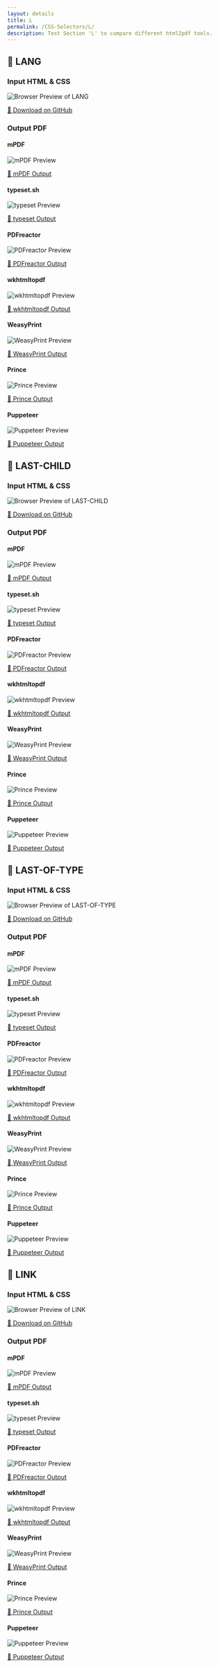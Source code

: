 ```yaml
---
layout: details
title: L
permalink: /CSS-Selectors/L/
description: Test Section 'L' to compare different html2pdf tools.
---
```




## 🔬 LANG

### Input HTML & CSS

<div class="browser-mockup with-url">
    <div>
        <img src="/{{ page.path }}/../browser_screenshot__html_CSS_Selectors_L_lang.html.pdf.png" alt="Browser Preview of LANG" />
    </div>
</div>
<p>
    <a href="https://raw.githubusercontent.com/azettl/compare.html2pdf.tools/master//html/CSS%20Selectors/L/lang.html" target="_blank" rel="noopener">📄 Download on GitHub</a>
</p>

### Output PDF

<div class="details-boxes">
    <div>
        <h4>mPDF</h4>
        <img src="/{{ page.path }}/../mpdf__html_CSS_Selectors_L_lang.html.png" alt="mPDF Preview" />
        <p>
            <a href="/{{ page.path }}/../mpdf__html_CSS_Selectors_L_lang.html.pdf" target="_blank">📕 mPDF Output</a>
        </p>
    </div>
    <div>
        <h4>typeset.sh</h4>
        <img src="/{{ page.path }}/../typeset__html_CSS_Selectors_L_lang.html.png" alt="typeset Preview" />
        <p>
            <a href="/{{ page.path }}/../typeset__html_CSS_Selectors_L_lang.html.pdf" target="_blank">📕 typeset Output</a>
        </p>
    </div>
    <div>
        <h4>PDFreactor</h4>
        <img src="/{{ page.path }}/../pdfreactor__html_CSS_Selectors_L_lang.html.png" alt="PDFreactor Preview" />
        <p>
            <a href="/{{ page.path }}/../pdfreactor__html_CSS_Selectors_L_lang.html.pdf" target="_blank">📕 PDFreactor Output</a>
        </p>
    </div>
    <div>
        <h4>wkhtmltopdf</h4>
        <img src="/{{ page.path }}/../wkhtmltopdf__html_CSS_Selectors_L_lang.html.png" alt="wkhtmltopdf Preview" />
        <p>
            <a href="/{{ page.path }}/../wkhtmltopdf__html_CSS_Selectors_L_lang.html.pdf" target="_blank">📕 wkhtmltopdf Output</a>
        </p>
    </div>
    <div>
        <h4>WeasyPrint</h4>
        <img src="/{{ page.path }}/../weasyprint__html_CSS_Selectors_L_lang.html.png" alt="WeasyPrint Preview" />
        <p>
            <a href="/{{ page.path }}/../weasyprint__html_CSS_Selectors_L_lang.html.pdf" target="_blank">📕 WeasyPrint Output</a>
        </p>
    </div>
    <div>
        <h4>Prince</h4>
        <img src="/{{ page.path }}/../princexml__html_CSS_Selectors_L_lang.html.png" alt="Prince Preview" />
        <p>
            <a href="/{{ page.path }}/../princexml__html_CSS_Selectors_L_lang.html.pdf" target="_blank">📕 Prince Output</a>
        </p>
    </div>
    <div>
        <h4>Puppeteer</h4>
        <img src="/{{ page.path }}/../puppeteer__html_CSS_Selectors_L_lang.html.png" alt="Puppeteer Preview" />
        <p>
            <a href="/{{ page.path }}/../puppeteer__html_CSS_Selectors_L_lang.html.pdf" target="_blank">📕 Puppeteer Output</a>
        </p>
    </div>
</div>

## 🔬 LAST-CHILD

### Input HTML & CSS

<div class="browser-mockup with-url">
    <div>
        <img src="/{{ page.path }}/../browser_screenshot__html_CSS_Selectors_L_last-child.html.pdf.png" alt="Browser Preview of LAST-CHILD" />
    </div>
</div>
<p>
    <a href="https://raw.githubusercontent.com/azettl/compare.html2pdf.tools/master//html/CSS%20Selectors/L/last-child.html" target="_blank" rel="noopener">📄 Download on GitHub</a>
</p>

### Output PDF

<div class="details-boxes">
    <div>
        <h4>mPDF</h4>
        <img src="/{{ page.path }}/../mpdf__html_CSS_Selectors_L_last-child.html.png" alt="mPDF Preview" />
        <p>
            <a href="/{{ page.path }}/../mpdf__html_CSS_Selectors_L_last-child.html.pdf" target="_blank">📕 mPDF Output</a>
        </p>
    </div>
    <div>
        <h4>typeset.sh</h4>
        <img src="/{{ page.path }}/../typeset__html_CSS_Selectors_L_last-child.html.png" alt="typeset Preview" />
        <p>
            <a href="/{{ page.path }}/../typeset__html_CSS_Selectors_L_last-child.html.pdf" target="_blank">📕 typeset Output</a>
        </p>
    </div>
    <div>
        <h4>PDFreactor</h4>
        <img src="/{{ page.path }}/../pdfreactor__html_CSS_Selectors_L_last-child.html.png" alt="PDFreactor Preview" />
        <p>
            <a href="/{{ page.path }}/../pdfreactor__html_CSS_Selectors_L_last-child.html.pdf" target="_blank">📕 PDFreactor Output</a>
        </p>
    </div>
    <div>
        <h4>wkhtmltopdf</h4>
        <img src="/{{ page.path }}/../wkhtmltopdf__html_CSS_Selectors_L_last-child.html.png" alt="wkhtmltopdf Preview" />
        <p>
            <a href="/{{ page.path }}/../wkhtmltopdf__html_CSS_Selectors_L_last-child.html.pdf" target="_blank">📕 wkhtmltopdf Output</a>
        </p>
    </div>
    <div>
        <h4>WeasyPrint</h4>
        <img src="/{{ page.path }}/../weasyprint__html_CSS_Selectors_L_last-child.html.png" alt="WeasyPrint Preview" />
        <p>
            <a href="/{{ page.path }}/../weasyprint__html_CSS_Selectors_L_last-child.html.pdf" target="_blank">📕 WeasyPrint Output</a>
        </p>
    </div>
    <div>
        <h4>Prince</h4>
        <img src="/{{ page.path }}/../princexml__html_CSS_Selectors_L_last-child.html.png" alt="Prince Preview" />
        <p>
            <a href="/{{ page.path }}/../princexml__html_CSS_Selectors_L_last-child.html.pdf" target="_blank">📕 Prince Output</a>
        </p>
    </div>
    <div>
        <h4>Puppeteer</h4>
        <img src="/{{ page.path }}/../puppeteer__html_CSS_Selectors_L_last-child.html.png" alt="Puppeteer Preview" />
        <p>
            <a href="/{{ page.path }}/../puppeteer__html_CSS_Selectors_L_last-child.html.pdf" target="_blank">📕 Puppeteer Output</a>
        </p>
    </div>
</div>

## 🔬 LAST-OF-TYPE

### Input HTML & CSS

<div class="browser-mockup with-url">
    <div>
        <img src="/{{ page.path }}/../browser_screenshot__html_CSS_Selectors_L_last-of-type.html.pdf.png" alt="Browser Preview of LAST-OF-TYPE" />
    </div>
</div>
<p>
    <a href="https://raw.githubusercontent.com/azettl/compare.html2pdf.tools/master//html/CSS%20Selectors/L/last-of-type.html" target="_blank" rel="noopener">📄 Download on GitHub</a>
</p>

### Output PDF

<div class="details-boxes">
    <div>
        <h4>mPDF</h4>
        <img src="/{{ page.path }}/../mpdf__html_CSS_Selectors_L_last-of-type.html.png" alt="mPDF Preview" />
        <p>
            <a href="/{{ page.path }}/../mpdf__html_CSS_Selectors_L_last-of-type.html.pdf" target="_blank">📕 mPDF Output</a>
        </p>
    </div>
    <div>
        <h4>typeset.sh</h4>
        <img src="/{{ page.path }}/../typeset__html_CSS_Selectors_L_last-of-type.html.png" alt="typeset Preview" />
        <p>
            <a href="/{{ page.path }}/../typeset__html_CSS_Selectors_L_last-of-type.html.pdf" target="_blank">📕 typeset Output</a>
        </p>
    </div>
    <div>
        <h4>PDFreactor</h4>
        <img src="/{{ page.path }}/../pdfreactor__html_CSS_Selectors_L_last-of-type.html.png" alt="PDFreactor Preview" />
        <p>
            <a href="/{{ page.path }}/../pdfreactor__html_CSS_Selectors_L_last-of-type.html.pdf" target="_blank">📕 PDFreactor Output</a>
        </p>
    </div>
    <div>
        <h4>wkhtmltopdf</h4>
        <img src="/{{ page.path }}/../wkhtmltopdf__html_CSS_Selectors_L_last-of-type.html.png" alt="wkhtmltopdf Preview" />
        <p>
            <a href="/{{ page.path }}/../wkhtmltopdf__html_CSS_Selectors_L_last-of-type.html.pdf" target="_blank">📕 wkhtmltopdf Output</a>
        </p>
    </div>
    <div>
        <h4>WeasyPrint</h4>
        <img src="/{{ page.path }}/../weasyprint__html_CSS_Selectors_L_last-of-type.html.png" alt="WeasyPrint Preview" />
        <p>
            <a href="/{{ page.path }}/../weasyprint__html_CSS_Selectors_L_last-of-type.html.pdf" target="_blank">📕 WeasyPrint Output</a>
        </p>
    </div>
    <div>
        <h4>Prince</h4>
        <img src="/{{ page.path }}/../princexml__html_CSS_Selectors_L_last-of-type.html.png" alt="Prince Preview" />
        <p>
            <a href="/{{ page.path }}/../princexml__html_CSS_Selectors_L_last-of-type.html.pdf" target="_blank">📕 Prince Output</a>
        </p>
    </div>
    <div>
        <h4>Puppeteer</h4>
        <img src="/{{ page.path }}/../puppeteer__html_CSS_Selectors_L_last-of-type.html.png" alt="Puppeteer Preview" />
        <p>
            <a href="/{{ page.path }}/../puppeteer__html_CSS_Selectors_L_last-of-type.html.pdf" target="_blank">📕 Puppeteer Output</a>
        </p>
    </div>
</div>

## 🔬 LINK

### Input HTML & CSS

<div class="browser-mockup with-url">
    <div>
        <img src="/{{ page.path }}/../browser_screenshot__html_CSS_Selectors_L_link.html.pdf.png" alt="Browser Preview of LINK" />
    </div>
</div>
<p>
    <a href="https://raw.githubusercontent.com/azettl/compare.html2pdf.tools/master//html/CSS%20Selectors/L/link.html" target="_blank" rel="noopener">📄 Download on GitHub</a>
</p>

### Output PDF

<div class="details-boxes">
    <div>
        <h4>mPDF</h4>
        <img src="/{{ page.path }}/../mpdf__html_CSS_Selectors_L_link.html.png" alt="mPDF Preview" />
        <p>
            <a href="/{{ page.path }}/../mpdf__html_CSS_Selectors_L_link.html.pdf" target="_blank">📕 mPDF Output</a>
        </p>
    </div>
    <div>
        <h4>typeset.sh</h4>
        <img src="/{{ page.path }}/../typeset__html_CSS_Selectors_L_link.html.png" alt="typeset Preview" />
        <p>
            <a href="/{{ page.path }}/../typeset__html_CSS_Selectors_L_link.html.pdf" target="_blank">📕 typeset Output</a>
        </p>
    </div>
    <div>
        <h4>PDFreactor</h4>
        <img src="/{{ page.path }}/../pdfreactor__html_CSS_Selectors_L_link.html.png" alt="PDFreactor Preview" />
        <p>
            <a href="/{{ page.path }}/../pdfreactor__html_CSS_Selectors_L_link.html.pdf" target="_blank">📕 PDFreactor Output</a>
        </p>
    </div>
    <div>
        <h4>wkhtmltopdf</h4>
        <img src="/{{ page.path }}/../wkhtmltopdf__html_CSS_Selectors_L_link.html.png" alt="wkhtmltopdf Preview" />
        <p>
            <a href="/{{ page.path }}/../wkhtmltopdf__html_CSS_Selectors_L_link.html.pdf" target="_blank">📕 wkhtmltopdf Output</a>
        </p>
    </div>
    <div>
        <h4>WeasyPrint</h4>
        <img src="/{{ page.path }}/../weasyprint__html_CSS_Selectors_L_link.html.png" alt="WeasyPrint Preview" />
        <p>
            <a href="/{{ page.path }}/../weasyprint__html_CSS_Selectors_L_link.html.pdf" target="_blank">📕 WeasyPrint Output</a>
        </p>
    </div>
    <div>
        <h4>Prince</h4>
        <img src="/{{ page.path }}/../princexml__html_CSS_Selectors_L_link.html.png" alt="Prince Preview" />
        <p>
            <a href="/{{ page.path }}/../princexml__html_CSS_Selectors_L_link.html.pdf" target="_blank">📕 Prince Output</a>
        </p>
    </div>
    <div>
        <h4>Puppeteer</h4>
        <img src="/{{ page.path }}/../puppeteer__html_CSS_Selectors_L_link.html.png" alt="Puppeteer Preview" />
        <p>
            <a href="/{{ page.path }}/../puppeteer__html_CSS_Selectors_L_link.html.pdf" target="_blank">📕 Puppeteer Output</a>
        </p>
    </div>
</div>


